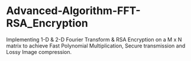 # Advanced-Algorithm-FFT-RSA_Encryption
Implementing 1-D &amp; 2-D Fourier Transform &amp; RSA Encryption on a M x N matrix to achieve Fast Polynomial Multiplication, Secure transmission and Lossy Image compression.
